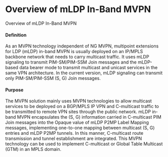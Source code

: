 Overview of mLDP In-Band MVPN
=============================

Overview of mLDP In-Band MVPN

#### Definition

As an MVPN technology independent of NG MVPN, multipoint extensions for LDP (mLDP) in-band MVPN is usually deployed on an IP/MPLS backbone network that needs to carry multicast traffic. It uses mLDP signaling to transmit PIM-SM/PIM-SSM Join messages and the mLDP-based data bearer mode to transmit multicast and unicast services in the same VPN architecture. In the current version, mLDP signaling can transmit only PIM-SM/PIM-SSM (S, G) Join messages.


#### Purpose

The MVPN solution mainly uses MVPN technologies to allow multicast services to be deployed on a BGP/MPLS IP VPN and C-multicast traffic to be transmitted to remote VPN sites through the public network. mLDP in-band MVPN encapsulates the (S, G) information carried in C-multicast PIM Join messages into the Opaque value of mLDP P2MP Label Mapping messages, implementing one-to-one mapping between multicast (S, G) entries and mLDP P2MP tunnels. In this manner, C-multicast route transmission and tunnel establishment are integrated. This MVPN technology can be used to implement C-multicast or Global Table Multicast (GTM) in an MPLS domain.